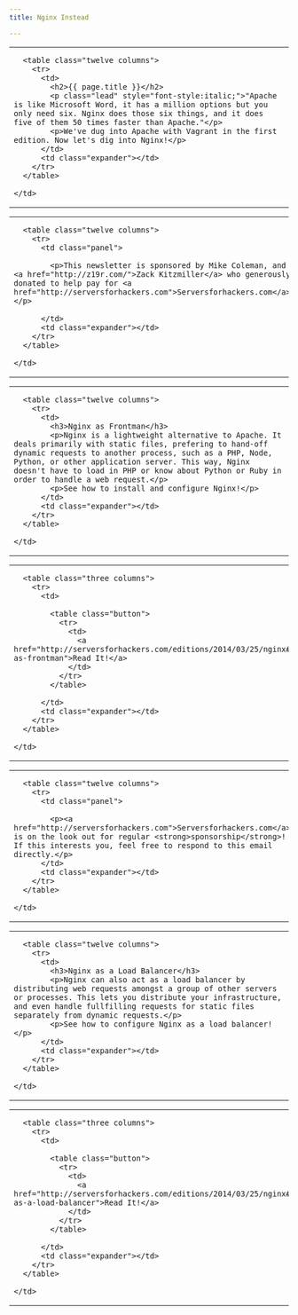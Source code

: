 ```yaml
---
title: Nginx Instead

---
```



<table class="row">
  <tr>
    <td class="wrapper last">

      <table class="twelve columns">
        <tr>
          <td>
            <h2>{{ page.title }}</h2>
            <p class="lead" style="font-style:italic;">"Apache is like Microsoft Word, it has a million options but you only need six. Nginx does those six things, and it does five of them 50 times faster than Apache."</p>
            <p>We've dug into Apache with Vagrant in the first edition. Now let's dig into Nginx!</p>
          </td>
          <td class="expander"></td>
        </tr>
      </table>

    </td>
  </tr>
</table>

<table class="row callout">
  <tr>
    <td class="wrapper last">

      <table class="twelve columns">
        <tr>
          <td class="panel">

            <p>This newsletter is sponsored by Mike Coleman, and <a href="http://z19r.com/">Zack Kitzmiller</a> who generously donated to help pay for <a href="http://serversforhackers.com">Serversforhackers.com</a>!</p>

          </td>
          <td class="expander"></td>
        </tr>
      </table>

    </td>
  </tr>
</table>

<table class="row">
  <tr>
    <td class="wrapper last">

      <table class="twelve columns">
        <tr>
          <td>
            <h3>Nginx as Frontman</h3>
            <p>Nginx is a lightweight alternative to Apache. It deals primarily with static files, prefering to hand-off dynamic requests to another process, such as a PHP, Node, Python, or other application server. This way, Nginx doesn't have to load in PHP or know about Python or Ruby in order to handle a web request.</p>
            <p>See how to install and configure Nginx!</p>
          </td>
          <td class="expander"></td>
        </tr>
      </table>

    </td>
  </tr>
</table>

<table class="row">
  <tr>
    <td class="wrapper last">

      <table class="three columns">
        <tr>
          <td>

            <table class="button">
              <tr>
                <td>
                  <a href="http://serversforhackers.com/editions/2014/03/25/nginx#nginx-as-frontman">Read It!</a>
                </td>
              </tr>
            </table>

          </td>
          <td class="expander"></td>
        </tr>
      </table>

    </td>
  </tr>
</table>

<table class="row callout">
  <tr>
    <td class="wrapper last">

      <table class="twelve columns">
        <tr>
          <td class="panel">

            <p><a href="http://serversforhackers.com">Serversforhackers.com</a> is on the look out for regular <strong>sponsorship</strong>! If this interests you, feel free to respond to this email directly.</p>
          </td>
          <td class="expander"></td>
        </tr>
      </table>

    </td>
  </tr>
</table>

<table class="row">
  <tr>
    <td class="wrapper last">

      <table class="twelve columns">
        <tr>
          <td>
            <h3>Nginx as a Load Balancer</h3>
            <p>Nginx can also act as a load balancer by distributing web requests amongst a group of other servers or processes. This lets you distribute your infrastructure, and even handle fullfilling requests for static files separately from dynamic requests.</p>
            <p>See how to configure Nginx as a load balancer!</p>
          </td>
          <td class="expander"></td>
        </tr>
      </table>

    </td>
  </tr>
</table>

<table class="row">
  <tr>
    <td class="wrapper last">

      <table class="three columns">
        <tr>
          <td>

            <table class="button">
              <tr>
                <td>
                  <a href="http://serversforhackers.com/editions/2014/03/25/nginx#nginx-as-a-load-balancer">Read It!</a>
                </td>
              </tr>
            </table>

          </td>
          <td class="expander"></td>
        </tr>
      </table>

    </td>
  </tr>
</table>